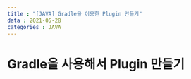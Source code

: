 ```yaml
---
title : "[JAVA] Gradle을 이용한 Plugin 만들기"
data : 2021-05-28
categories : JAVA
---
```


# Gradle을 사용해서 Plugin 만들기
